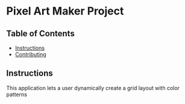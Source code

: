 # Pixel Art Maker Project

## Table of Contents

* [Instructions](#instructions)
* [Contributing](#contributing)

## Instructions

This application lets a user dynamically create a grid layout with color patterns